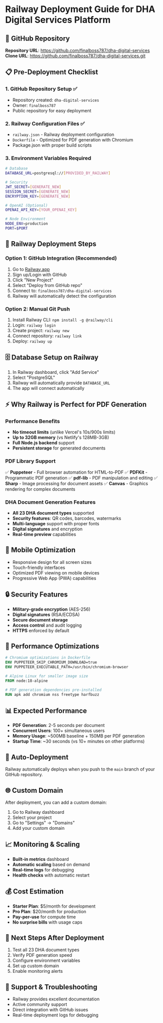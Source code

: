 # Railway Deployment Guide for DHA Digital Services Platform

## 🚀 GitHub Repository
**Repository URL**: https://github.com/finalboss787/dha-digital-services
**Clone URL**: https://github.com/finalboss787/dha-digital-services.git

## 📋 Pre-Deployment Checklist

### 1. GitHub Repository Setup ✅
- Repository created: `dha-digital-services`
- Owner: `finalboss787`
- Public repository for easy deployment

### 2. Railway Configuration Files ✅
- `railway.json` - Railway deployment configuration
- `Dockerfile` - Optimized for PDF generation with Chromium
- Package.json with proper build scripts

### 3. Environment Variables Required
```bash
# Database
DATABASE_URL=postgresql://[PROVIDED_BY_RAILWAY]

# Security
JWT_SECRET=[GENERATE_NEW]
SESSION_SECRET=[GENERATE_NEW]
ENCRYPTION_KEY=[GENERATE_NEW]

# OpenAI (Optional)
OPENAI_API_KEY=[YOUR_OPENAI_KEY]

# Node Environment
NODE_ENV=production
PORT=$PORT
```

## 🔧 Railway Deployment Steps

### Option 1: GitHub Integration (Recommended)
1. Go to [Railway.app](https://railway.app)
2. Sign up/Login with GitHub
3. Click "New Project"
4. Select "Deploy from GitHub repo"
5. Connect to: `finalboss787/dha-digital-services`
6. Railway will automatically detect the configuration

### Option 2: Manual Git Push
1. Install Railway CLI: `npm install -g @railway/cli`
2. Login: `railway login`
3. Create project: `railway new`
4. Connect repository: `railway link`
5. Deploy: `railway up`

## 🗄️ Database Setup on Railway
1. In Railway dashboard, click "Add Service"
2. Select "PostgreSQL"
3. Railway will automatically provide `DATABASE_URL`
4. The app will connect automatically

## ⚡ Why Railway is Perfect for PDF Generation

### Performance Benefits
- **No timeout limits** (unlike Vercel's 10s/900s limits)
- **Up to 32GB memory** (vs Netlify's 128MB-3GB)
- **Full Node.js backend** support
- **Persistent storage** for generated documents

### PDF Library Support
✅ **Puppeteer** - Full browser automation for HTML-to-PDF
✅ **PDFKit** - Programmatic PDF generation
✅ **pdf-lib** - PDF manipulation and editing
✅ **Sharp** - Image processing for document assets
✅ **Canvas** - Graphics rendering for complex documents

### DHA Document Generation Features
- **All 23 DHA document types** supported
- **Security features**: QR codes, barcodes, watermarks
- **Multi-language** support with proper fonts
- **Digital signatures** and encryption
- **Real-time preview** capabilities

## 📱 Mobile Optimization
- Responsive design for all screen sizes
- Touch-friendly interfaces
- Optimized PDF viewing on mobile devices
- Progressive Web App (PWA) capabilities

## 🔒 Security Features
- **Military-grade encryption** (AES-256)
- **Digital signatures** (RSA/ECDSA)
- **Secure document storage**
- **Access control** and audit logging
- **HTTPS** enforced by default

## 🚀 Performance Optimizations
```dockerfile
# Chromium optimizations in Dockerfile
ENV PUPPETEER_SKIP_CHROMIUM_DOWNLOAD=true
ENV PUPPETEER_EXECUTABLE_PATH=/usr/bin/chromium-browser

# Alpine Linux for smaller image size
FROM node:18-alpine

# PDF generation dependencies pre-installed
RUN apk add chromium nss freetype harfbuzz
```

## 📊 Expected Performance
- **PDF Generation**: 2-5 seconds per document
- **Concurrent Users**: 100+ simultaneous users
- **Memory Usage**: ~500MB baseline + 150MB per PDF generation
- **Startup Time**: ~30 seconds (vs 10+ minutes on other platforms)

## 🔄 Auto-Deployment
Railway automatically deploys when you push to the `main` branch of your GitHub repository.

## 🌐 Custom Domain
After deployment, you can add a custom domain:
1. Go to Railway dashboard
2. Select your project
3. Go to "Settings" → "Domains"
4. Add your custom domain

## 📈 Monitoring & Scaling
- **Built-in metrics** dashboard
- **Automatic scaling** based on demand
- **Real-time logs** for debugging
- **Health checks** with automatic restart

## 💰 Cost Estimation
- **Starter Plan**: $5/month for development
- **Pro Plan**: $20/month for production
- **Pay-per-use** for compute time
- **No surprise bills** with usage caps

## 🔧 Next Steps After Deployment
1. Test all 23 DHA document types
2. Verify PDF generation speed
3. Configure environment variables
4. Set up custom domain
5. Enable monitoring alerts

## 🛟 Support & Troubleshooting
- Railway provides excellent documentation
- Active community support
- Direct integration with GitHub issues
- Real-time deployment logs for debugging